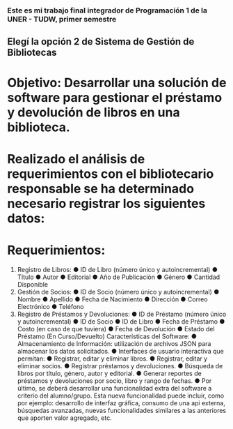 ### Este es mi trabajo final integrador de Programación 1 de la UNER - TUDW, primer semestre

## Elegí la opción 2 de Sistema de Gestión de Bibliotecas

# Objetivo: Desarrollar una solución de software para gestionar el préstamo y devolución de libros en una biblioteca.

# Realizado el análisis de requerimientos con el bibliotecario responsable se ha determinado necesario registrar los siguientes datos:

# Requerimientos:
1. Registro de Libros:
● ID de Libro (número único y autoincremental)
● Título
● Autor
● Editorial
● Año de Publicación
● Género
● Cantidad Disponible
2. Gestión de Socios:
● ID de Socio (número único y autoincremental)
● Nombre
● Apellido
● Fecha de Nacimiento
● Dirección
● Correo Electrónico
● Teléfono
3. Registro de Préstamos y Devoluciones:
● ID de Préstamo (número único y autoincremental)
● ID de Socio
● ID de Libro
● Fecha de Préstamo
● Costo (en caso de que tuviera)
● Fecha de Devolución
● Estado del Préstamo (En Curso/Devuelto)
Características del Software:
● Almacenamiento de Información: utilización de archivos JSON para almacenar los datos solicitados.
● Interfaces de usuario interactiva que permitan:
● Registrar, editar y eliminar libros.
● Registrar, editar y eliminar socios.
● Registrar préstamos y devoluciones.
● Búsqueda de libros por título, género, autor y editorial.
● Generar reportes de préstamos y devoluciones por socio, libro y rango de fechas.
● Por último, se deberá desarrollar una funcionalidad extra del software a criterio del alumno/grupo.
Esta nueva funcionalidad puede incluir, como por ejemplo: desarrollo de interfaz gráfica, consumo de
una api externa, búsquedas avanzadas, nuevas funcionalidades similares a las anteriores que aporten
valor agregado, etc.